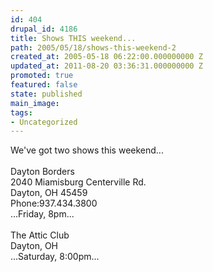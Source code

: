 ```yaml
---
id: 404
drupal_id: 4186
title: Shows THIS weekend...
path: 2005/05/18/shows-this-weekend-2
created_at: 2005-05-18 06:22:00.000000000 Z
updated_at: 2011-08-20 03:36:31.000000000 Z
promoted: true
featured: false
state: published
main_image: 
tags:
- Uncategorized
---
```

We've got two shows this weekend...<br /><br />Dayton Borders<br />2040 Miamisburg Centerville Rd.<br />Dayton, OH 45459<br />Phone:937.434.3800<br />...Friday, 8pm...<br /><br />The Attic Club<br />Dayton, OH<br />...Saturday, 8:00pm...
